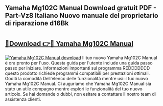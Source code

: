 ## Yamaha Mg102C Manual Download gratuit PDF - Part-Vz8 Italiano Nuovo manuale del proprietario di riparazione d16Bk

# <h2><a href="http://dfgjzf6.blite.top/?on=Yamaha+Mg102C+Manual">🔗Download 👉🔴 Yamaha Mg102C Manual</a></h2>

[![Yamaha Mg102C Manual download](https://i.imgur.com/lujVjoI.png)](http://dfgjzf6.blite.top/?on=Yamaha+Mg102C+Manual)
Il tuo nuovo Yamaha Mg102C Manual è ora pronto per l'uso. Questa guida per l'utente include una guida passo passo per iniziare. Informazioni importanti sul programma REDDDDDDD questo prodotto richiede programmi compatibili per prestazioni ottimali. Goditi la comodità Dell'elenco delle funzionalità mentre usi il tuo nuovo Yamaha Mg102C Manual. Ci auguriamo che Yamaha Mg102C Manual sia stato un utile compagno mentre esplori le funzionalità del tuo nuovo articolo. Se hai domande o dubbi, non esitare a contattare il nostro team di assistenza clienti.
